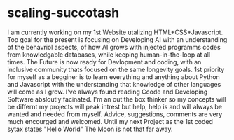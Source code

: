 # scaling-succotash
I am currently working on my 1st Website utalizing HTML+CSS+Javascript. 
Top goal for the present is focusing on Developing AI with an understanding of the behavriol aspects, 
of how AI grows with injected programms codes from knowledgable databases, while keeping human-in-the-loop at all times. 
The Future is now ready for Devlopment and coding, with an inclusive community thats focused on the same longevity goals. 
1st priority for myself as a begginer is to learn everything and anything about Python and Javascript with the understanding that knowledge of other languages will come as I grow.
I've always found reading Ccode and Developing Software absloutly facinated.
I'm an out the box thinker so my concepts will be differnt my projects will peak intrest but help, 
help is and will always be wanted and needed from myself.
Advice, suggestions, comments are very much encourged and welcomed.
Until my next Project as the 1st coded sytax states "Hello World" 
The Moon is not that far away. 
 

